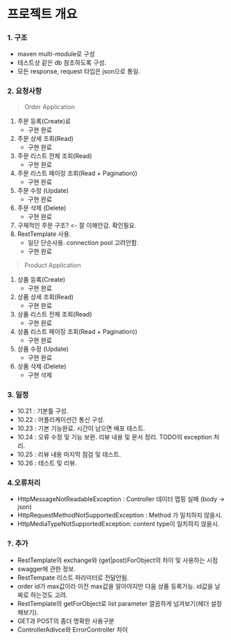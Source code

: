 # 프로젝트 개요

### 1. 구조

* maven multi-module로 구성
* 테스트상 같은 db 참조하도록 구성.
* 모든 response, request 타입은 json으로 통일.

[//]: # (> 제품 흐름)
[//]: # (* 제품 등록 : 요청&#40;Client&#41; -> 제품등록&#40;Product&#41; -> 등록된 제품정보 전달&#40;Client&#41;)
[//]: # (* 제품 수정 : 요청&#40;Client&#41; -> 제품이 있는지 확인&#40;Product&#41; -> 제품 주문중인지 확인&#40;Order&#41; -> 제품 수정&#40;Product&#41; -> 변경 관련 정보 전달&#40;Client&#41; )
[//]: # (* 제품 삭제 : 요청&#40;)

### 2. 요청사항

> Order Application

1. 주문 등록(Create)료
   * 구현 완료
2. 주문 상세 조회(Read)
   * 구현 완료
3. 주문 리스트 전체 조회(Read)
   * 구현 완료
4. 주문 리스트 페이징 조회(Read + Pagination))
   * 구현 완료
5. 주문 수정 (Update)
   * 구현 완료
6. 주문 삭제 (Delete)
   * 구현 완료
7. 구체적인 주문 구조? <- 잘 이해안감. 확인필요.
8. RestTemplate 사용.
   * 일단 단순사용. connection pool 고려안함.
   * 구현 완료

> Product Application

1. 상품 등록(Create)
   * 구현 완료
3. 상품 상세 조회(Read)
   * 구현 완료
3. 상품 리스트 전체 조회(Read)
   * 구현 완료
4. 상품 리스트 페이징 조회(Read + Pagination))
   * 구현 완료
5. 상품 수정 (Update)
   * 구현 완료
7. 상품 삭제 (Delete)
   * 구현 삭제

### 3. 일정

* 10.21 : 기본틀 구성.
* 10.22 : 어플리케이션간 통신 구성.
* 10.23 : 기본 기능완료. 시간이 남으면 배포 테스트.
* 10.24 : 오류 수정 및 기능 보완. 리뷰 내용 및 문서 정리. TODO의 exception 처리.
* 10.25 : 리뷰 내용 마지막 점검 및 테스트.
* 10.26 : 테스트 및 리뷰.


### 4.오류처리

* HttpMessageNotReadableException : Controller 데이터 맵핑 실패 (body -> json)
* HttpRequestMethodNotSupportedException : Method 가 일치하지 않을시.
* HttpMediaTypeNotSupportedException: content type이 일치하지 않을시.

### ?. 추가
* RestTemplate의 exchange와 (get|post)ForObject의 차이 및 사용하는 시점
* swagger에 관한 정보.
* RestTempate 리스트 파라미터로 전달안됨.
* order id가 max값이라 이전 max값을 알아야지만 다음 상품 등록가능. id값을 날짜로 하는것도 고려.
* RestTemplate의 getForObject로 list parameter 깔끔하게 넘겨보기(헤더 설정해보기).
* GET과 POST의 좀더 명확한 사용구분
* ControllerAdivce와 ErrorController 차이